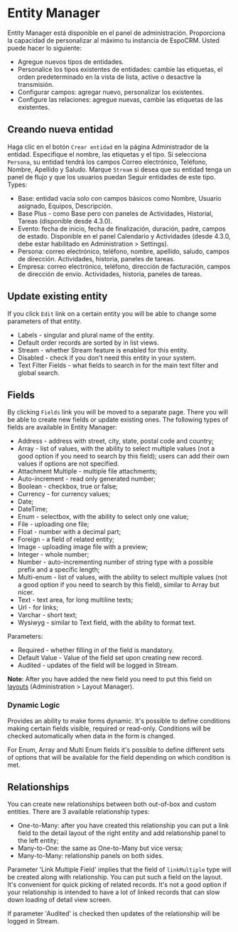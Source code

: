 # Entity Manager

Entity Manager está disponible en el panel de administración. Proporciona la capacidad de personalizar al máximo tu instancia de EspoCRM. Usted puede hacer lo siguiente:

* Agregue nuevos tipos de entidades.
* Personalice los tipos existentes de entidades: cambie las etiquetas, el orden predeterminado en la vista de lista, active o desactive la transmisión.
* Configurar campos: agregar nuevo, personalizar los existentes.
* Configure las relaciones: agregue nuevas, cambie las etiquetas de las existentes.

## Creando nueva entidad

Haga clic en el botón `Crear entidad` en la página Administrador de la entidad. Especifique el nombre, las etiquetas y el tipo. Si selecciona `Persona`, su entidad tendrá los campos Correo electrónico, Teléfono, Nombre, Apellido y Saludo. Marque `Stream` si desea que su entidad tenga un panel de flujo y que los usuarios puedan Seguir entidades de este tipo.
Types:

* Base: entidad vacía solo con campos básicos como Nombre, Usuario asignado, Equipos, Descripción.
* Base Plus - como Base pero con paneles de Actividades, Historial, Tareas (disponible desde 4.3.0).
* Evento: fecha de inicio, fecha de finalización, duración, padre, campos de estado. Disponible en el panel Calendario y Actividades (desde 4.3.0, debe estar habilitado en Administration > Settings).
* Persona: correo electrónico, teléfono, nombre, apellido, saludo, campos de dirección. Actividades, historia, paneles de tareas.
* Empresa: correo electrónico, teléfono, dirección de facturación, campos de dirección de envío. Actividades, historia, paneles de tareas.

## Update existing entity

If you click `Edit` link on a certain entity you will be able to change some parameters of that entity.

* Labels - singular and plural name of the entity.
* Default order records are sorted by in list views.
* Stream - whether Stream feature is enabled for this entity.
* Disabled - check if you don't need this entity in your system.
* Text Filter Fields - what fields to search in for the main text filter and global search.


## Fields

By clicking `Fields` link you will be moved to a separate page. There you will be able to create new fields or update existing ones. The following types of fields are available in Entity Manager:

* Address - address with street, city, state, postal code and country;
* Array - list of values, with the ability to select multiple values (not a good option if you need to search by this field); users can add their own values if options are not specified.
* Attachment Multiple - multiple file attachments;
* Auto-increment - read only generated number;
* Boolean - checkbox, true or false;
* Currency - for currency values;
* Date;
* DateTime;
* Enum - selectbox, with the ability to select only one value;
* File - uploading one file;
* Float - number with a decimal part;
* Foreign - a field of related entity;
* Image - uploading image file with a preview;
* Integer - whole number;
* Number - auto-incrementing number of string type with a possible prefix and a specific length;
* Multi-enum - list of values, with the ability to select multiple values (not a good option if you need to search by this field), similar to Array but nicer.
* Text - text area, for long multiline texts;
* Url - for links;
* Varchar - short text;
* Wysiwyg - similar to Text field, with the ability to format text.

Parameters:
* Required - whether filling in of the field is mandatory.
* Default Value - Value of the field set upon creating new record.
* Audited - updates of the field will be logged in Stream.

**Note**: After you have added the new field you need to put this field on [layouts](layout-manager.md) (Administration > Layout Manager).

### Dynamic Logic

Provides an ability to make forms dynamic. It's possible to define conditions making certain fields visible, required or read-only. Conditions will be checked automatically when data in the form is changed.

For Enum, Array and Multi Enum fields it's possible to define different sets of options that will be available for the field depending on which condition is met.


## Relationships

You can create new relationships between both out-of-box and custom entities. There are 3 available relationship types:

* One-to-Many: after you have created this relationship you can put a link field to the detail layout of the right entity and add relationship panel to the left entity;
* Many-to-One: the same as One-to-Many but vice versa;
* Many-to-Many: relationship panels on both sides.

Parameter 'Link Multiple Field' implies that the field of `linkMultiple` type will be created along with relationship. You can put such a field on the layout. It's convenient for quick picking of related records. It's not a good option if your relationship is intended to have a lot of linked records that can slow down loading of detail view screen.

If parameter 'Audited' is checked then updates of the relationship will be logged in Stream.
